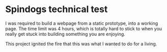 # Spindogs technical test

I was required to build a webpage from a static prototype, into a working page. The time limit was 4 hours, which is totally hard to stick to when you really get stuck into building something you are enjoying.

This project ignited the fire that this was what I wanted to do for a living.
